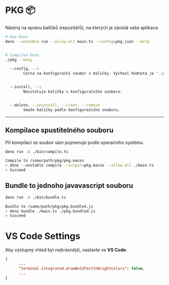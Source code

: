 # PKG 📦

Nástroj na správu balíčků (repozitářů), na kterých je závislá vaše aplikace.

```bash
# Raw Deno
deno --unstable run --allow-all main.ts --config=pkg.json --help


# Compiled Deno
./pkg --help
```

```bash
  --config, --c
        Cesta na konfugurační soubor s balíčky. Výchozí hodnota je "./pkg.json"


  --install, --i
        Naistaluje balíčky z konfiguračního souboru.


  --delete, --uninstall, --clear, --remove
        Smaže balíčky podle konfiguračního souboru.
```


---


## Kompilace spustitelného souboru
Při kompilaci se soubor sám pojmenuje podle operačního systému.

```bash
deno run -A ./bin/compile.ts 
```
```bash
Compile to /some/path/pkg/pkg.macos
> deno --unstable compile --output=pkg.macos --allow-all ./main.ts
> Succeed
```



## Bundle to jednoho javavascript souboru

```bash
deno run -A ./bin/bundle.ts
```
```bash
Bundle to /some/path/pkg/pkg.bundled.js
> deno bundle ./main.ts ./pkg.bundled.js
> Succeed
```



# VS Code Settings
Aby výstupný vhled byl nejkrásnější, nastavte ve **VS Code**:
```json
{
      ...
      "terminal.integrated.drawBoldTextInBrightColors": false,
      ...
}
```
